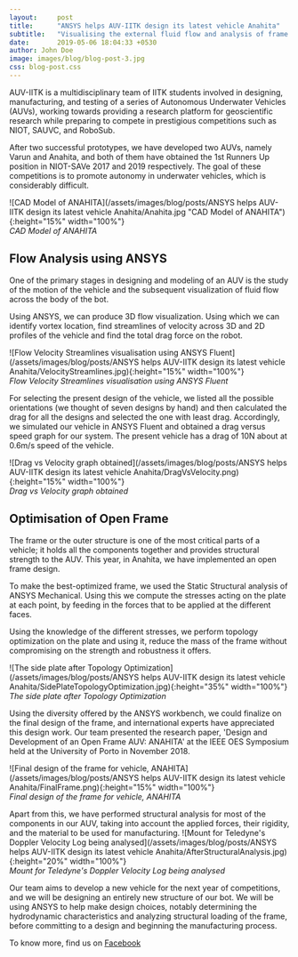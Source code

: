 ```yaml
---
layout:     post
title:      "ANSYS helps AUV-IITK design its latest vehicle Anahita"
subtitle:   "Visualising the external fluid flow and analysis of frame structure using ANSYS"
date:       2019-05-06 18:04:33 +0530
author: John Doe
image: images/blog/blog-post-3.jpg
css: blog-post.css
---
```


AUV-IITK is a multidisciplinary team of IITK students involved in designing, manufacturing, and testing of a series of Autonomous Underwater Vehicles (AUVs), working towards providing a research platform for geoscientific research while preparing to compete in prestigious competitions such as NIOT, SAUVC, and RoboSub. 

After two successful prototypes, we have developed two AUVs, namely Varun and Anahita, and both of them have obtained the 1st Runners Up
position in NIOT-SAVe 2017 and 2019 respectively. The goal of these competitions is to promote autonomy in underwater vehicles, which is considerably difficult.

![CAD Model of ANAHITA](/assets/images/blog/posts/ANSYS helps AUV-IITK design its latest vehicle Anahita/Anahita.jpg "CAD Model of ANAHITA"){:height="15%" width="100%"}<br>
*CAD Model of ANAHITA*

## Flow Analysis using ANSYS

One of the primary stages in designing and modeling of an AUV is the study of the motion of the vehicle and the subsequent visualization of fluid flow across the body of the bot.

Using ANSYS, we can produce 3D flow visualization. Using which we can identify vortex location, find streamlines of velocity across 3D and 2D profiles of the vehicle and find the total drag force on the robot. 

![Flow Velocity Streamlines visualisation using ANSYS Fluent](/assets/images/blog/posts/ANSYS helps AUV-IITK design its latest vehicle Anahita/VelocityStreamlines.jpg){:height="15%" width="100%"}<br>
*Flow Velocity Streamlines visualisation using ANSYS Fluent*

For selecting the present design of the vehicle, we listed all the possible orientations (we thought of seven designs by hand) and then calculated the drag for all the designs and selected the one with least drag. Accordingly, we simulated our vehicle in ANSYS Fluent and obtained a drag versus speed graph for our system.
The present vehicle has a drag of 10N about at 0.6m/s speed of the vehicle.

![Drag vs Velocity graph obtained](/assets/images/blog/posts/ANSYS helps AUV-IITK design its latest vehicle Anahita/DragVsVelocity.png){:height="15%" width="100%"}<br>
*Drag vs Velocity graph obtained*

## Optimisation of Open Frame

The frame or the outer structure is one of the most critical parts of a vehicle; it holds all the components together and provides structural strength to the AUV. This year, in Anahita, we have implemented an open frame design.

To make the best-optimized frame, we used the Static Structural analysis of ANSYS Mechanical. Using this we compute the stresses acting on the plate at each point, by feeding in the forces that to be applied at the different faces.

Using the knowledge of the different stresses, we perform topology optimization on the plate and using it, reduce the mass of the frame without compromising on the strength and robustness it offers. 

![The side plate after Topology Optimization](/assets/images/blog/posts/ANSYS helps AUV-IITK design its latest vehicle Anahita/SidePlateTopologyOptimization.jpg){:height="35%" width="100%"}<br>
*The side plate after Topology Optimization*

Using the diversity offered by the ANSYS workbench, we could finalize on the final design of the frame, and international experts have appreciated this design work. Our team presented the research paper, 'Design and Development of an Open Frame AUV: ANAHITA' at the IEEE OES Symposium held at the University of Porto in November 2018.

![Final design of the frame for vehicle, ANAHITA](/assets/images/blog/posts/ANSYS helps AUV-IITK design its latest vehicle Anahita/FinalFrame.png){:height="15%" width="100%"}<br>
*Final design of the frame for vehicle, ANAHITA*

Apart from this, we have performed structural analysis for most of the components in our AUV, taking into account the applied forces, their rigidity, and the material to be used for manufacturing.
![Mount for Teledyne's Doppler Velocity Log being analysed](/assets/images/blog/posts/ANSYS helps AUV-IITK design its latest vehicle Anahita/AfterStructuralAnalysis.jpg){:height="20%" width="100%"}<br>
*Mount for Teledyne's Doppler Velocity Log being analysed*

Our team aims to develop a new vehicle for the next year of competitions, and we will be designing an entirely new structure of our bot. We will be using ANSYS to help make design choices, notably determining the hydrodynamic characteristics and analyzing structural loading of the frame, before committing to a design and beginning the manufacturing process.

To know more, find us on [Facebook](https://www.facebook.com/auviitk/)